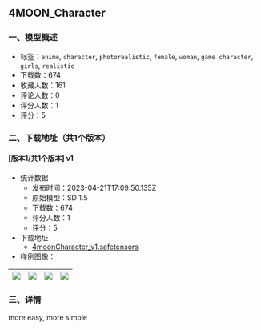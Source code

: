 ## 4MOON_Character
### 一、模型概述

- 标签：`anime`, `character`, `photorealistic`, `female`, `woman`, `game character`, `girls`, `realistic`
- 下载数：674
- 收藏人数：161
- 评论人数：0
- 评分人数：1
- 评分：5

### 二、下载地址（共1个版本）

#### [版本1/共1个版本] v1

- 统计数据
  - 发布时间：2023-04-21T17:09:50.135Z
  - 原始模型：SD 1.5
  - 下载数：674
  - 评分人数：1
  - 评分：5
- 下载地址
  - [4moonCharacter_v1.safetensors](https://civitai.com/api/download/models/51677)
- 样例图像：

| <img src="https://image.civitai.com/xG1nkqKTMzGDvpLrqFT7WA/173f9dab-c477-4487-1066-eb07bd738300/width=450/556706.jpeg" /> | <img src="https://image.civitai.com/xG1nkqKTMzGDvpLrqFT7WA/150c5342-a677-4368-c17e-495456581600/width=450/556699.jpeg" /> | <img src="https://image.civitai.com/xG1nkqKTMzGDvpLrqFT7WA/9aff977b-2c48-4069-3479-caf2413b6200/width=450/556703.jpeg" /> | <img src="https://image.civitai.com/xG1nkqKTMzGDvpLrqFT7WA/8b7baf84-8e41-4b10-8f13-c1649ff01700/width=450/556688.jpeg" /> |
| ---- | ---- | ---- | ---- |


### 三、详情
<p>more easy, more simple</p>